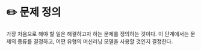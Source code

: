 # ✏️ 문제 정의

가장 처음으로 해야 할 일은 해결하고자 하는 문제를 정의하는 것이다. 이 단계에서는 문제의 종류를 결정하고, 어떤 유형의 머신러닝 모델을 사용할 것인지 결정한다.